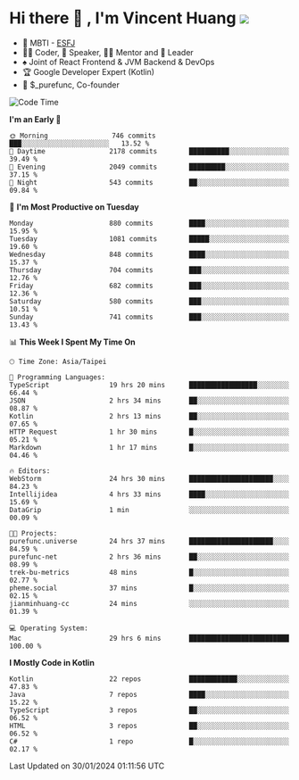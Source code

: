 # Hi there 👋 , I'm Vincent Huang ![](https://komarev.com/ghpvc/?username=Jian-Min-Huang)
- 👀 MBTI - [ESFJ](https://www.16personalities.com/esfj-personality)
- 👨‍💻 Coder, 🎤 Speaker, 👨‍🏫 Mentor and 🚀 Leader
- ♠️ Joint of React Frontend & JVM Backend & DevOps
- 🏆 Google Developer Expert (Kotlin)
- 💼 $_purefunc, Co-founder

<!--START_SECTION:waka-->
![Code Time](http://img.shields.io/badge/Code%20Time-3%2C333%20hrs%2044%20mins-blue)

**I'm an Early 🐤** 

```text
🌞 Morning                746 commits         ███░░░░░░░░░░░░░░░░░░░░░░   13.52 % 
🌆 Daytime                2178 commits        ██████████░░░░░░░░░░░░░░░   39.49 % 
🌃 Evening                2049 commits        █████████░░░░░░░░░░░░░░░░   37.15 % 
🌙 Night                  543 commits         ██░░░░░░░░░░░░░░░░░░░░░░░   09.84 % 
```
📅 **I'm Most Productive on Tuesday** 

```text
Monday                   880 commits         ████░░░░░░░░░░░░░░░░░░░░░   15.95 % 
Tuesday                  1081 commits        █████░░░░░░░░░░░░░░░░░░░░   19.60 % 
Wednesday                848 commits         ████░░░░░░░░░░░░░░░░░░░░░   15.37 % 
Thursday                 704 commits         ███░░░░░░░░░░░░░░░░░░░░░░   12.76 % 
Friday                   682 commits         ███░░░░░░░░░░░░░░░░░░░░░░   12.36 % 
Saturday                 580 commits         ███░░░░░░░░░░░░░░░░░░░░░░   10.51 % 
Sunday                   741 commits         ███░░░░░░░░░░░░░░░░░░░░░░   13.43 % 
```


📊 **This Week I Spent My Time On** 

```text
🕑︎ Time Zone: Asia/Taipei

💬 Programming Languages: 
TypeScript               19 hrs 20 mins      █████████████████░░░░░░░░   66.44 % 
JSON                     2 hrs 34 mins       ██░░░░░░░░░░░░░░░░░░░░░░░   08.87 % 
Kotlin                   2 hrs 13 mins       ██░░░░░░░░░░░░░░░░░░░░░░░   07.65 % 
HTTP Request             1 hr 30 mins        █░░░░░░░░░░░░░░░░░░░░░░░░   05.21 % 
Markdown                 1 hr 17 mins        █░░░░░░░░░░░░░░░░░░░░░░░░   04.46 % 

🔥 Editors: 
WebStorm                 24 hrs 30 mins      █████████████████████░░░░   84.23 % 
Intellijidea             4 hrs 33 mins       ████░░░░░░░░░░░░░░░░░░░░░   15.69 % 
DataGrip                 1 min               ░░░░░░░░░░░░░░░░░░░░░░░░░   00.09 % 

🐱‍💻 Projects: 
purefunc.universe        24 hrs 37 mins      █████████████████████░░░░   84.59 % 
purefunc-net             2 hrs 36 mins       ██░░░░░░░░░░░░░░░░░░░░░░░   08.99 % 
trek-bu-metrics          48 mins             █░░░░░░░░░░░░░░░░░░░░░░░░   02.77 % 
pheme.social             37 mins             █░░░░░░░░░░░░░░░░░░░░░░░░   02.15 % 
jianminhuang-cc          24 mins             ░░░░░░░░░░░░░░░░░░░░░░░░░   01.39 % 

💻 Operating System: 
Mac                      29 hrs 6 mins       █████████████████████████   100.00 % 
```

**I Mostly Code in Kotlin** 

```text
Kotlin                   22 repos            ████████████░░░░░░░░░░░░░   47.83 % 
Java                     7 repos             ████░░░░░░░░░░░░░░░░░░░░░   15.22 % 
TypeScript               3 repos             ██░░░░░░░░░░░░░░░░░░░░░░░   06.52 % 
HTML                     3 repos             ██░░░░░░░░░░░░░░░░░░░░░░░   06.52 % 
C#                       1 repo              █░░░░░░░░░░░░░░░░░░░░░░░░   02.17 % 
```




 Last Updated on 30/01/2024 01:11:56 UTC
<!--END_SECTION:waka-->
